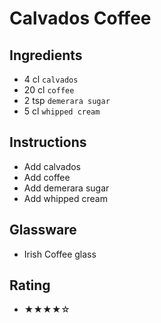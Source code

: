 # Calvados Coffee

## Ingredients
- 4 cl `calvados`
- 20 cl `coffee`
- 2 tsp `demerara sugar`
- 5 cl `whipped cream`

## Instructions
- Add calvados
- Add coffee
- Add demerara sugar
- Add whipped cream

## Glassware
- Irish Coffee glass

## Rating
- ★★★★☆